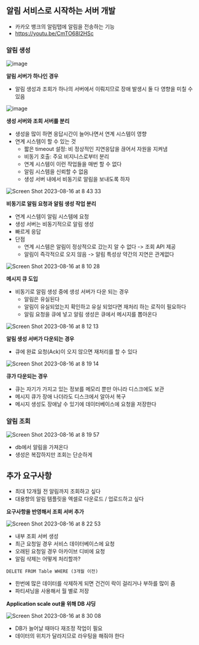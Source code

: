 ## 알림 서비스로 시작하는 서버 개발

- 카카오 뱅크의 알림탭에 알림을 전송하는 기능
- https://youtu.be/CmTO68I2HSc

### 알림 생성

![image](https://github.com/mimseong/Study/assets/50068946/a7e9491c-3be4-430b-a64d-ad2ea45ffa23)

**알림 서버가 하나인 경우**
- 알림 생성과 조회가 하나의 서버에서 이뤄지므로 장애 발생시 둘 다 영향을 미칠 수 있음

![image](https://github.com/mimseong/Study/assets/50068946/0a43e05f-1f1a-4fca-b641-bfcd9eed7f2b)

**생성 서버와 조회 서버를 분리**
- 생성을 많이 하면 응답시간이 늘어나면서 연계 시스템이 영향
- 연계 시스템이 할 수 있는 것
  - 짧은 timeout 설정: 비 정상적인 지연응답을 끊어서 자원을 지켜냄
  - 비동기 호출: 주요 비지니스로부터 분리
  - 연계 시스템이 이런 작업들을 매번 할 수 없다
  - 알림 시스템을 신뢰할 수 없음
  - 생성 서버 내에서 비동기로 알림을 보내도록 하자

![Screen Shot 2023-08-16 at 8 43 33](https://github.com/mimseong/Study/assets/50068946/a7a03160-38a8-4edf-84a7-642c47d9e96d)

**비동기로 알림 요청과 알림 생성 작업 분리**
- 연계 시스템이 알림 시스템에 요청
- 생성 서버는 비동기적으로 알림 생성
- 빠르게 응답
- 단점
  - 연계 시스템은 알림이 정상적으로 갔는지 알 수 없다 -> 조회 API 제공
  - 알림이 즉각적으로 오지 않음 -> 알림 특성상 약간의 지연은 관계없다

![Screen Shot 2023-08-16 at 8 10 28](https://github.com/mimseong/Study/assets/50068946/a5d5ee35-1918-48d7-8e7b-00e5dbbdcf7f)

**메시지 큐 도입**

- 비동기로 알림 생성 중에 생성 서버가 다운 되는 경우
  - 알림은 유실된다
  - 알림이 유실되었는지 확인하고 유실 되었다면 재처리 하는 로직이 필요하다
  - 알림 요청을 큐에 넣고 알림 생성은 큐에서 메시지를 뽑아온다



![Screen Shot 2023-08-16 at 8 12 13](https://github.com/mimseong/Study/assets/50068946/ddc1fd2f-220c-416f-a3e9-d1c6ba895f90)

**알림 생성 서버가 다운되는 경우**
 - 큐에 완료 요청(Ack)이 오지 않으면 재처리를 할 수 있다

![Screen Shot 2023-08-16 at 8 19 14](https://github.com/mimseong/Study/assets/50068946/91adcf32-4069-452e-a82e-bebc532df141)

**큐가 다운되는 경우**
- 큐는 자기가 가지고 있는 정보를 메모리 뿐만 아니라 디스크에도 보관
- 메시지 큐가 장애 나더라도 디스크에서 알아서 복구
- 메시지 생성도 장애날 수 있기에 데이터베이스에 요청을 저장한다

### 알림 조회

![Screen Shot 2023-08-16 at 8 19 57](https://github.com/mimseong/Study/assets/50068946/4cff696c-2a3d-4a3f-885c-6d9b2e64178b)

- db에서 알림을 가져온다
- 생성은 복잡하지만 조회는 단순하게

## 추가 요구사항

- 최대 12개월 전 알림까지 조회하고 싶다
- 대용향의 알림 템플릿을 엑셀로 다운로드 / 업로드하고 싶다

**요구사항을 반영해서 조회 서버 추가**

![Screen Shot 2023-08-16 at 8 22 53](https://github.com/mimseong/Study/assets/50068946/a5b4ff81-88a5-4cf6-97d1-14e9b9c7d516)

- 내부 조회 서버 생성
- 최근 요청일 경우 서비스 데이터베이스에 요청
- 오래된 요청일 경우 아카이브 디비에 요청
- 알림 삭제는 어떻게 처리할까?

```
DELETE FROM Table WHERE (3개월 이전)
```
- 한번에 많은 데이터를 삭제하게 되면 건건이 락이 걸리거나 부하를 많이 줌
- 파티셔닝을 사용해서 월 별로 저장

**Application scale out을 위해 DB 샤딩**

![Screen Shot 2023-08-16 at 8 30 08](https://github.com/mimseong/Study/assets/50068946/4b6d8d65-4a03-4cca-ac89-30834bee6111)
  - DB가 늘어날 때마다 재조정 작업이 필요
  - 데이터의 위치가 달라지므로 라우팅을 해줘야 한다
